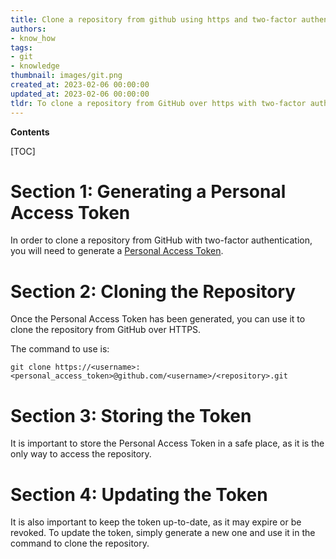 ```yaml
---
title: Clone a repository from github using https and two-factor authentication
authors:
- know_how
tags:
- git
- knowledge
thumbnail: images/git.png
created_at: 2023-02-06 00:00:00
updated_at: 2023-02-06 00:00:00
tldr: To clone a repository from GitHub over https with two-factor authentication, use the command `git clone https//<username>@github.com/<username>/<repository>.git` with your GitHub username and the repository name.
---
```


**Contents**

[TOC]

# Section 1: Generating a Personal Access Token

In order to clone a repository from GitHub with two-factor authentication, you will need to generate a [Personal Access Token](https://help.github.com/en/github/authenticating-to-github/creating-a-personal-access-token-for-the-command-line).

# Section 2: Cloning the Repository

Once the Personal Access Token has been generated, you can use it to clone the repository from GitHub over HTTPS. 

The command to use is:

```
git clone https://<username>:<personal_access_token>@github.com/<username>/<repository>.git
```

# Section 3: Storing the Token

It is important to store the Personal Access Token in a safe place, as it is the only way to access the repository.

# Section 4: Updating the Token

It is also important to keep the token up-to-date, as it may expire or be revoked. To update the token, simply generate a new one and use it in the command to clone the repository.
